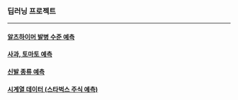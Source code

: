 ### 딥러닝 프로젝트
---

#### <a href=""> 알츠하이머 발병 수준 예측 </a>

#### <a href=""> 사과, 토마토 예측 </a>

#### <a href=""> 신발 종류 예측 </a>

#### <a href="https://github.com/SOYOUNGdev/project_deep_learning/wiki/Time-Series-Project-(Starbucks-%EC%A3%BC%EA%B0%80-%EC%98%88%EC%B8%A1)"> 시계열 데이터 (스타벅스 주식 예측) </a>
